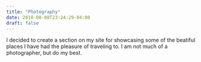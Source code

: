 ```yaml
---
title: "Photography"
date: 2018-08-08T23:24:29-04:00
draft: false
---
```


I decided to create a section on my site for showcasing some of the beatiful places I have had the pleasure of traveling to.  I am not much of a photographer, but do my best.

